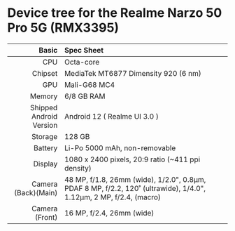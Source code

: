 Device tree for the Realme Narzo 50 Pro 5G (RMX3395)
=================================================

| Basic                   | Spec Sheet                                                                                                                     |
| -----------------------:|:------------------------------------------------------------------------------------------------------------------------------ |
| CPU                     | Octa-core                                                                                                                      |
| Chipset                 | MediaTek MT6877 Dimensity 920 (6 nm)                                                                                                            |
| GPU                     | Mali-G68 MC4                                                                                                                   |
| Memory                  | 6/8 GB RAM                                                                                                                   |
| Shipped Android Version | Android 12 ( Realme UI 3.0 )                                                                                                                           |
| Storage                 | 128 GB                                                                                                                      |
| Battery                 | Li-Po 5000 mAh, non-removable                                                                                           |
| Display                 | 1080 x 2400 pixels, 20:9 ratio (~411 ppi density)                                                                              |
| Camera (Back)(Main)     | 48 MP, f/1.8, 26mm (wide), 1/2.0", 0.8µm, PDAF 8 MP, f/2.2, 120˚ (ultrawide), 1/4.0", 1.12µm, 2 MP, f/2.4, (macro)                                                                
| Camera (Front)          | 16 MP, f/2.4, 26mm (wide)
